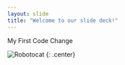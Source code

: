```yaml
---
layout: slide
title: "Welcome to our slide deck!"
---
```


My First Code Change

![Robotocat](https://octodex.github.com/images/Robotocat.png)
{: .center}
